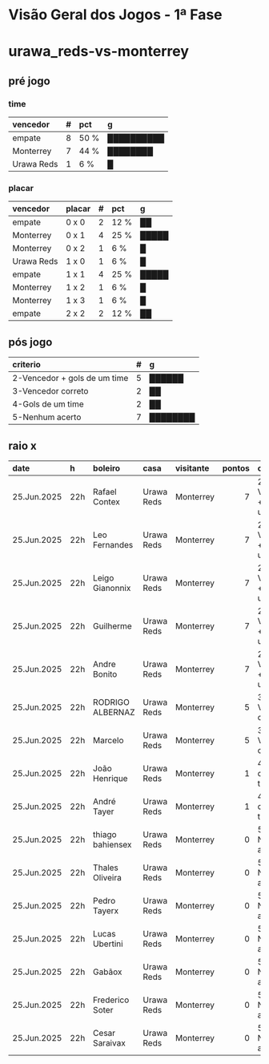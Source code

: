 # Visão Geral dos Jogos - 1ª Fase

# urawa_reds-vs-monterrey

## pré jogo

### time

| vencedor   |   # | pct   | g          |
|:-----------|----:|:------|:-----------|
| empate     |   8 | 50 %  | ██████████ |
| Monterrey  |   7 | 44 %  | ████████   |
| Urawa Reds |   1 | 6 %   | █          |

### placar

| vencedor   | placar   |   # | pct   | g     |
|:-----------|:---------|----:|:------|:------|
| empate     | 0 x 0    |   2 | 12 %  | ██    |
| Monterrey  | 0 x 1    |   4 | 25 %  | █████ |
| Monterrey  | 0 x 2    |   1 | 6 %   | █     |
| Urawa Reds | 1 x 0    |   1 | 6 %   | █     |
| empate     | 1 x 1    |   4 | 25 %  | █████ |
| Monterrey  | 1 x 2    |   1 | 6 %   | █     |
| Monterrey  | 1 x 3    |   1 | 6 %   | █     |
| empate     | 2 x 2    |   2 | 12 %  | ██    |

## pós jogo

| criterio                     |   # | g        |
|:-----------------------------|----:|:---------|
| 2-Vencedor + gols de um time |   5 | ██████   |
| 3-Vencedor correto           |   2 | ██       |
| 4-Gols de um time            |   2 | ██       |
| 5-Nenhum acerto              |   7 | ████████ |

## raio x

| date        | h   | boleiro          | casa       | visitante   |   pontos | criteiro                     | bol_placar   | bol_time   | real_placar   | real_time   |
|:------------|:----|:-----------------|:-----------|:------------|---------:|:-----------------------------|:-------------|:-----------|:--------------|:------------|
| 25.Jun.2025 | 22h | Rafael Contex    | Urawa Reds | Monterrey   |        7 | 2-Vencedor + gols de um time | 0 x 1        | Monterrey  | 0 x 4         | Monterrey   |
| 25.Jun.2025 | 22h | Leo Fernandes    | Urawa Reds | Monterrey   |        7 | 2-Vencedor + gols de um time | 0 x 1        | Monterrey  | 0 x 4         | Monterrey   |
| 25.Jun.2025 | 22h | Leigo Gianonnix  | Urawa Reds | Monterrey   |        7 | 2-Vencedor + gols de um time | 0 x 1        | Monterrey  | 0 x 4         | Monterrey   |
| 25.Jun.2025 | 22h | Guilherme        | Urawa Reds | Monterrey   |        7 | 2-Vencedor + gols de um time | 0 x 1        | Monterrey  | 0 x 4         | Monterrey   |
| 25.Jun.2025 | 22h | Andre Bonito     | Urawa Reds | Monterrey   |        7 | 2-Vencedor + gols de um time | 0 x 2        | Monterrey  | 0 x 4         | Monterrey   |
| 25.Jun.2025 | 22h | RODRIGO ALBERNAZ | Urawa Reds | Monterrey   |        5 | 3-Vencedor correto           | 1 x 3        | Monterrey  | 0 x 4         | Monterrey   |
| 25.Jun.2025 | 22h | Marcelo          | Urawa Reds | Monterrey   |        5 | 3-Vencedor correto           | 1 x 2        | Monterrey  | 0 x 4         | Monterrey   |
| 25.Jun.2025 | 22h | João Henrique    | Urawa Reds | Monterrey   |        1 | 4-Gols de um time            | 0 x 0        | empate     | 0 x 4         | Monterrey   |
| 25.Jun.2025 | 22h | André Tayer      | Urawa Reds | Monterrey   |        1 | 4-Gols de um time            | 0 x 0        | empate     | 0 x 4         | Monterrey   |
| 25.Jun.2025 | 22h | thiago bahiensex | Urawa Reds | Monterrey   |        0 | 5-Nenhum acerto              | 1 x 1        | empate     | 0 x 4         | Monterrey   |
| 25.Jun.2025 | 22h | Thales Oliveira  | Urawa Reds | Monterrey   |        0 | 5-Nenhum acerto              | 1 x 1        | empate     | 0 x 4         | Monterrey   |
| 25.Jun.2025 | 22h | Pedro Tayerx     | Urawa Reds | Monterrey   |        0 | 5-Nenhum acerto              | 1 x 0        | Urawa Reds | 0 x 4         | Monterrey   |
| 25.Jun.2025 | 22h | Lucas Ubertini   | Urawa Reds | Monterrey   |        0 | 5-Nenhum acerto              | 2 x 2        | empate     | 0 x 4         | Monterrey   |
| 25.Jun.2025 | 22h | Gabãox           | Urawa Reds | Monterrey   |        0 | 5-Nenhum acerto              | 1 x 1        | empate     | 0 x 4         | Monterrey   |
| 25.Jun.2025 | 22h | Frederico Soter  | Urawa Reds | Monterrey   |        0 | 5-Nenhum acerto              | 2 x 2        | empate     | 0 x 4         | Monterrey   |
| 25.Jun.2025 | 22h | Cesar Saraivax   | Urawa Reds | Monterrey   |        0 | 5-Nenhum acerto              | 1 x 1        | empate     | 0 x 4         | Monterrey   |